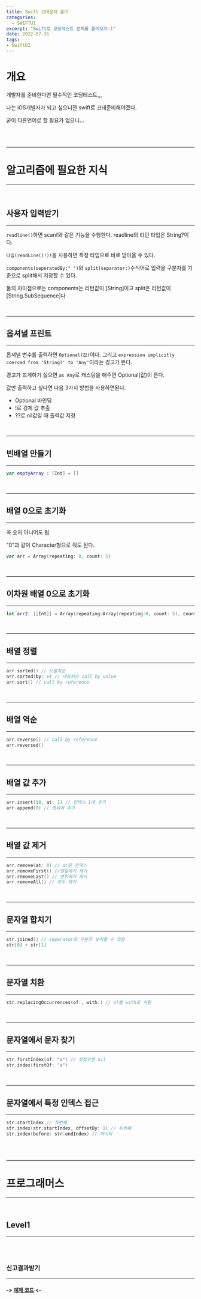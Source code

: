 ```yaml
---
title: Swift 코테문제 풀이
categories:
  - SWIFTUI 
excerpt: "Swift로 코딩테스트 문제를 풀어보자:)"
date: 2022-07-31
tags:
- SwiftUI
---
```




# 개요

개발자를 준비한다면 필수적인 코딩테스트,,,

나는 iOS개발자가 되고 싶으니깐 swift로 코테준비해야겠다.

굳이 다른언어로 할 필요가 없으니...

<br />
<br />

---

# 알고리즘에 필요한 지식

---

<br />


## 사용자 입력받기

---

`readline()`하면 scanf와 같은 기능을 수행한다. readline의 리턴 타입은 String?이다.

`타입(readLine()!)!`을 사용하면 특정 타입으로 바로 받아올 수 있다.

`components(seperatedBy:" ")`와 `split(separator:)`수식어로 입력을 구분자를 기준으로 split해서 저장할 수 있다.

둘의 차이점으로는 components는 리턴값이 [String]이고 split은 리턴값이 [String.SubSequence]다


<br />

---

## 옵셔널 프린트

---

옵셔널 변수를 출력하면 `Optional(값)`이다. 그리고 `expression implicitly coerced from 'String?' to 'Any'`이라는 경고가 뜬다.

경고가 뜨게하기 싫으면 `as Any`로 캐스팅을 해주면 Optional(값)이 뜬다.

값만 출력하고 싶다면 다음 3가지 방법을 사용하면된다.

* Optional 바인딩
* !로 강제 값 추출
* ??로 nil값일 때 출력값 지정

<br />

---

## 빈배열 만들기

---

```swift
var emptyArray : [Int] = []
```

<br />

---

## 배열 0으로 초기화

---

꼭 숫자 아니어도 됨

"0"과 같이 Character형으로 줘도 된다.

```swift
var arr = Array(repeating: 0, count: 5)
```

<br />

---

## 이차원 배열 0으로 초기화

---

```swift
let arr2: [[Int]] = Array(repeating:Array(repeating:0, count: 5), count: 3)
```

<br />

---

## 배열 정렬

---

```swift
arr.sorted() // 오름차순
arr.sorted(by: >) // 내림차순 call by value
arr.sort() // call by reference
```


<br />

---

## 배열 역순

---

```swift
arr.reverse() // call by reference
arr.reversed()
```

<br />

---

## 배열 값 추가

---

```swift
arr.insert(10, at: 1) // 인덱스 1에 추가 
arr.append(0) // 맨뒤에 추가
```


<br />

---

## 배열 값 제거

---

```swift
arr.remove(at: 0) // at은 인덱스
arr.removeFirst() //맨앞에거 제거
arr.removeLast() // 맨뒤에거 제거
arr.removeAll() // 모두 제거
```


<br />

---

## 문자열 합치기

---


```swift
str.joined() // separator로 구분자 넣어줄 수 있음
str[0] + str[1]
```

<br />

---

## 문자열 치환

---

```swift
str.replacingOccurrences(of:, with:) // of를 with로 치환
```

<br />

---

## 문자열에서 문자 찾기

---

```swift
str.firstIndex(of: "a") // 못찾으면 nil
str.index(firstOf: "a")

```

<br />

---

## 문자열에서 특정 인덱스 접근

---

```swift
str.startIndex // 첫번째
str.index(str.startIndex, offsetBy: 1) // 두번째
str.index(before: str.endIndex) // 마지막
```


<br />
<br />

---

# 프로그래머스

---

<br />

## Level1

---

<br />
<br />


### 신고결과받기

---

#### -> [예제 코드](https://github.com/dq-qqq/SwiftUI_Example/tree/main/stack) <-
